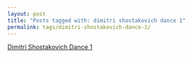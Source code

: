 ```yaml
---
layout: post
title: "Posts tagged with: dimitri shostakovich dance 1"
permalink: tags/dimitri-shostakovich-dance-1/
---
```

[Dimitri Shostakovich Dance 1](/2012/01/dimitri-shostakovich-dance-1)

